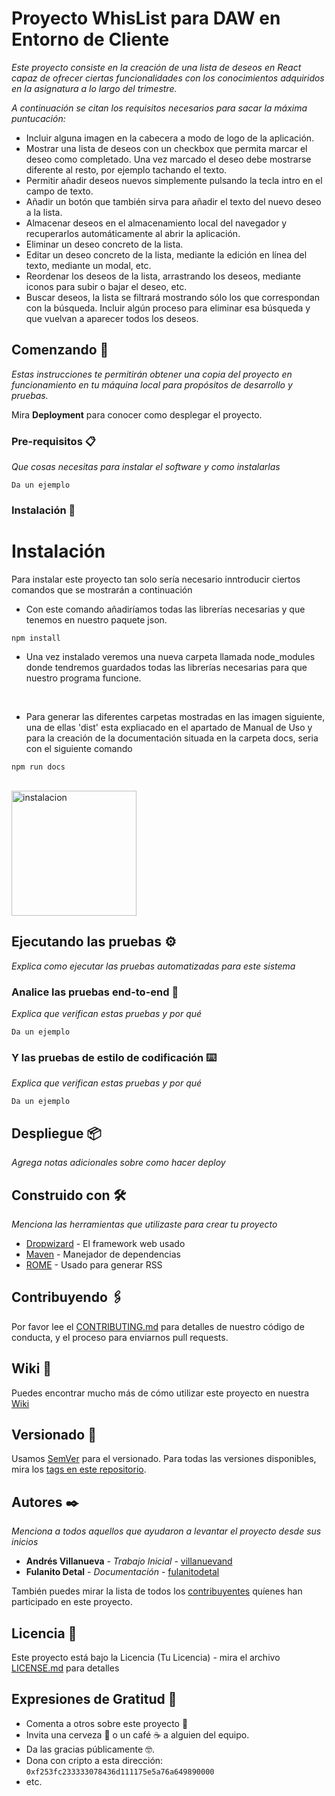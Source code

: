 # Proyecto WhisList para DAW en Entorno de Cliente

_Este proyecto consiste en la creación de una lista de deseos en React capaz de ofrecer ciertas funcionalidades con los conocimientos adquiridos en la asignatura a lo largo del trimestre._

_A continuación se citan los requisitos necesarios para sacar la máxima puntucación:_

* Incluir alguna imagen en la cabecera a modo de logo de la aplicación.
* Mostrar una lista de deseos con un checkbox que permita marcar el deseo como completado. Una vez marcado el deseo debe mostrarse diferente al resto, por ejemplo tachando el texto.
* Permitir añadir deseos nuevos simplemente pulsando la tecla intro en el campo de texto.
* Añadir un botón que también sirva para añadir el texto del nuevo deseo a la lista.
* Almacenar deseos en el almacenamiento local del navegador y recuperarlos automáticamente al abrir la aplicación.
* Eliminar un deseo concreto de la lista.
* Editar un deseo concreto de la lista, mediante la edición en línea del texto, mediante un modal, etc.
* Reordenar los deseos de la lista, arrastrando los deseos, mediante iconos para subir o bajar el deseo, etc.
* Buscar deseos, la lista se filtrará mostrando sólo los que correspondan con la búsqueda. Incluir algún proceso para eliminar esa búsqueda y que vuelvan a aparecer todos los deseos.


## Comenzando 🚀

_Estas instrucciones te permitirán obtener una copia del proyecto en funcionamiento en tu máquina local para propósitos de desarrollo y pruebas._

Mira **Deployment** para conocer como desplegar el proyecto.


### Pre-requisitos 📋

_Que cosas necesitas para instalar el software y como instalarlas_

```
Da un ejemplo
```

### Instalación 🔧

# Instalación <a name="id3"></a>
Para instalar este proyecto tan solo sería necesario inntroducir ciertos comandos que se mostrarán a continuación

- Con este comando añadiríamos todas las librerías necesarias y que tenemos en nuestro paquete json.

```
npm install
```
- Una vez instalado veremos una nueva carpeta llamada node_modules donde tendremos guardados todas las librerías necesarias para que nuestro programa funcione.

 <br>

- Para generar las diferentes carpetas mostradas en las imagen siguiente, una de ellas 'dist' esta expliacado en el apartado de Manual de Uso y para la creación de la documentación situada en la carpeta docs, seria con el siguiente comando

```
npm run docs
```

 <br>

<img src="./public/estructura.png" alt="instalacion" style="width:200px;"/>

 <br>

## Ejecutando las pruebas ⚙️

_Explica como ejecutar las pruebas automatizadas para este sistema_

### Analice las pruebas end-to-end 🔩

_Explica que verifican estas pruebas y por qué_

```
Da un ejemplo
```

### Y las pruebas de estilo de codificación ⌨️

_Explica que verifican estas pruebas y por qué_

```
Da un ejemplo
```

## Despliegue 📦

_Agrega notas adicionales sobre como hacer deploy_

## Construido con 🛠️

_Menciona las herramientas que utilizaste para crear tu proyecto_

* [Dropwizard](http://www.dropwizard.io/1.0.2/docs/) - El framework web usado
* [Maven](https://maven.apache.org/) - Manejador de dependencias
* [ROME](https://rometools.github.io/rome/) - Usado para generar RSS

## Contribuyendo 🖇️

Por favor lee el [CONTRIBUTING.md](https://gist.github.com/villanuevand/xxxxxx) para detalles de nuestro código de conducta, y el proceso para enviarnos pull requests.

## Wiki 📖

Puedes encontrar mucho más de cómo utilizar este proyecto en nuestra [Wiki](https://github.com/tu/proyecto/wiki)

## Versionado 📌

Usamos [SemVer](http://semver.org/) para el versionado. Para todas las versiones disponibles, mira los [tags en este repositorio](https://github.com/tu/proyecto/tags).

## Autores ✒️

_Menciona a todos aquellos que ayudaron a levantar el proyecto desde sus inicios_

* **Andrés Villanueva** - *Trabajo Inicial* - [villanuevand](https://github.com/villanuevand)
* **Fulanito Detal** - *Documentación* - [fulanitodetal](#fulanito-de-tal)

También puedes mirar la lista de todos los [contribuyentes](https://github.com/your/project/contributors) quíenes han participado en este proyecto. 

## Licencia 📄

Este proyecto está bajo la Licencia (Tu Licencia) - mira el archivo [LICENSE.md](LICENSE.md) para detalles

## Expresiones de Gratitud 🎁

* Comenta a otros sobre este proyecto 📢
* Invita una cerveza 🍺 o un café ☕ a alguien del equipo. 
* Da las gracias públicamente 🤓.
* Dona con cripto a esta dirección: `0xf253fc233333078436d111175e5a76a649890000`
* etc.
